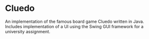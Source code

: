# Cluedo

An implementation of the famous board game Cluedo written in Java. Includes implementation of a UI using the Swing GUI framework for a university assignment.
